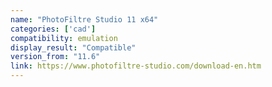 ```yaml
---
name: "PhotoFiltre Studio 11 x64"
categories: ['cad']
compatibility: emulation
display_result: "Compatible"
version_from: "11.6"
link: https://www.photofiltre-studio.com/download-en.htm
---
```

